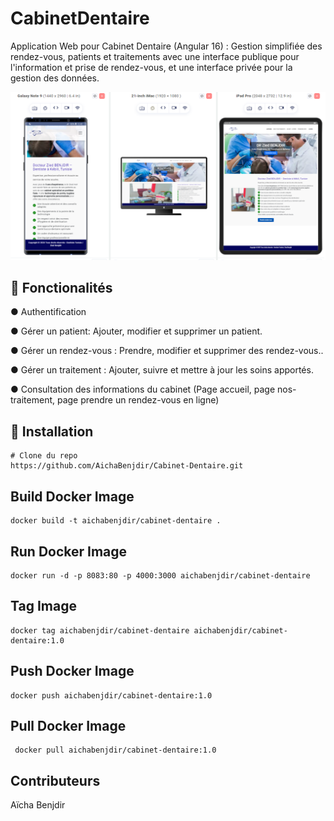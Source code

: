 # CabinetDentaire

Application Web pour Cabinet Dentaire (Angular 16) : Gestion simplifiée des rendez-vous, patients et traitements avec une interface publique pour l'information et prise de rendez-vous, et une interface privée pour la gestion des données. 




![](https://github.com/AichaBenjdir/Cabinet-Dentaire/blob/665727fb8d7f27c29b9eccf8be8f897cccd8b4f5/Cabinet%20dentaire.png)






## 🚀 Fonctionalités

● Authentification 

● Gérer un patient: Ajouter, modifier et supprimer un patient.

● Gérer un rendez-vous : Prendre, modifier et supprimer des rendez-vous..

● Gérer un traitement : Ajouter, suivre et mettre à jour les soins apportés.

● Consultation des informations du cabinet (Page accueil, page nos-traitement, page prendre un rendez-vous en ligne) 



## 📌 Installation


    # Clone du repo
    https://github.com/AichaBenjdir/Cabinet-Dentaire.git

    



## Build Docker Image

    docker build -t aichabenjdir/cabinet-dentaire .

## Run Docker Image
  
    docker run -d -p 8083:80 -p 4000:3000 aichabenjdir/cabinet-dentaire

## Tag Image
     
    docker tag aichabenjdir/cabinet-dentaire aichabenjdir/cabinet-dentaire:1.0

## Push Docker Image
    
    docker push aichabenjdir/cabinet-dentaire:1.0

## Pull Docker Image
   
     docker pull aichabenjdir/cabinet-dentaire:1.0
   
## Contributeurs
  Aïcha Benjdir 

